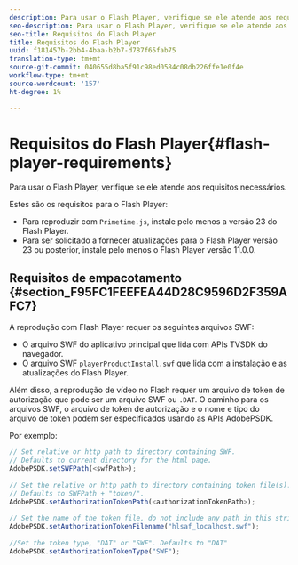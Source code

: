 ```yaml
---
description: Para usar o Flash Player, verifique se ele atende aos requisitos necessários.
seo-description: Para usar o Flash Player, verifique se ele atende aos requisitos necessários.
seo-title: Requisitos do Flash Player
title: Requisitos do Flash Player
uuid: f181457b-2bb4-4baa-b2b7-d787f65fab75
translation-type: tm+mt
source-git-commit: 040655d8ba5f91c98ed0584c08db226ffe1e0f4e
workflow-type: tm+mt
source-wordcount: '157'
ht-degree: 1%

---
```



# Requisitos do Flash Player{#flash-player-requirements}

Para usar o Flash Player, verifique se ele atende aos requisitos necessários.

<!--<a id="section_FEE654D506EC4D85AE77302AD2A27777"></a>-->

Estes são os requisitos para o Flash Player:

* Para reproduzir com `Primetime.js`, instale pelo menos a versão 23 do Flash Player.
* Para ser solicitado a fornecer atualizações para o Flash Player versão 23 ou posterior, instale pelo menos o Flash Player versão 11.0.0.

## Requisitos de empacotamento {#section_F95FC1FEEFEA44D28C9596D2F359AFC7}

A reprodução com Flash Player requer os seguintes arquivos SWF:

* O arquivo SWF do aplicativo principal que lida com APIs TVSDK do navegador.
* O arquivo SWF `playerProductInstall.swf` que lida com a instalação e as atualizações do Flash Player.

Além disso, a reprodução de vídeo no Flash requer um arquivo de token de autorização que pode ser um arquivo SWF ou `.DAT`. O caminho para os arquivos SWF, o arquivo de token de autorização e o nome e tipo do arquivo de token podem ser especificados usando as APIs AdobePSDK.

Por exemplo:

```js
// Set relative or http path to directory containing SWF.  
// Defaults to current directory for the html page. 
AdobePSDK.setSWFPath(<swfPath>); 
 
// Set the relative or http path to directory containing token file(s). 
// Defaults to SWFPath + "token/". 
AdobePSDK.setAuthorizationTokenPath(<authorizationTokenPath>); 
 
// Set the name of the token file, do not include any path in this string. 
AdobePSDK.setAuthorizationTokenFilename("hlsaf_localhost.swf"); 
 
//Set the token type, "DAT" or "SWF". Defaults to "DAT" 
AdobePSDK.setAuthorizationTokenType("SWF");
```

